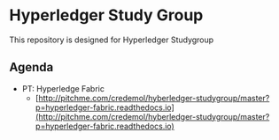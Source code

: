 # Hyperledger Study Group

This repository is designed for Hyperledger Studygroup

## Agenda

- PT: Hyperledge Fabric
  - [http://pitchme.com/credemol/hyberledger-studygroup/master?p=hyperledger-fabric.readthedocs.io](http://pitchme.com/credemol/hyberledger-studygroup/master?p=hyperledger-fabric.readthedocs.io)

<!--
## Examples
[example-e2ecli](./example-e2ecli.md)
-->